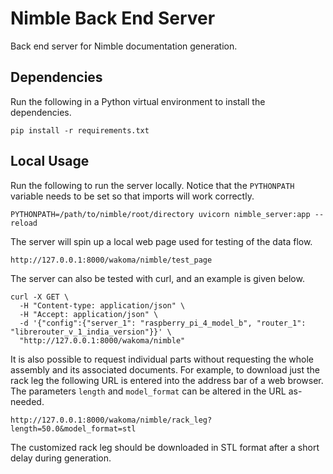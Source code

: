 # Nimble Back End Server

Back end server for Nimble documentation generation.

## Dependencies

Run the following in a Python virtual environment to install the dependencies.

```
pip install -r requirements.txt
```

## Local Usage

Run the following to run the server locally. Notice that the `PYTHONPATH` variable needs to be set so that imports will work correctly.

```
PYTHONPATH=/path/to/nimble/root/directory uvicorn nimble_server:app --reload
```

The server will spin up a local web page used for testing of the data flow.

`http://127.0.0.1:8000/wakoma/nimble/test_page`

The server can also be tested with curl, and an example is given below.

```
curl -X GET \
  -H "Content-type: application/json" \
  -H "Accept: application/json" \
  -d '{"config":{"server_1": "raspberry_pi_4_model_b", "router_1": "librerouter_v_1_india_version"}}' \
  "http://127.0.0.1:8000/wakoma/nimble"
```

It is also possible to request individual parts without requesting the whole assembly and its associated documents. For example, to download just the rack leg the following URL is entered into the address bar of a web browser. The parameters `length` and `model_format` can be altered in the URL as-needed.

`http://127.0.0.1:8000/wakoma/nimble/rack_leg?length=50.0&model_format=stl`

The customized rack leg should be downloaded in STL format after a short delay during generation.
